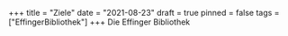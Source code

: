 +++
title = "Ziele"
date = "2021-08-23"
draft = true
pinned = false
tags = ["EffingerBibliothek"]
+++
Die Effinger Bibliothek